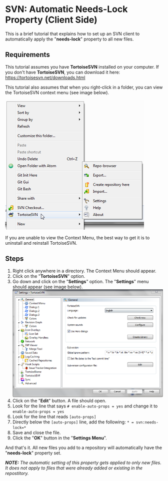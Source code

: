 # SVN: Automatic Needs-Lock Property (Client Side)
This is a brief tutorial that explains how to set up an SVN client to automatically apply the "**needs-lock**" property to all new files.

## Requirements
This tutorial assumes you have **TortoiseSVN** installed on your computer. If you don't have **TortoiseSVN**, you can download it here: https://tortoisesvn.net/downloads.html

This tutorial also assumes that when you right-click in a folder, you can view the TortoiseSVN context menu (see image below).

![alt text](https://raw.githubusercontent.com/ubcst/server/master/svn/images/ContextMenu.png "TortoiseSVN Context Menu")

If you are unable to view the Context Menu, the best way to get it is to uninstall and reinstall TortoiseSVN.

## Steps
1. Right click anywhere in a directory. The Context Menu should appear.
2. Click on the "**TortoiseSVN**" option.
3. Go down and click on the "**Settings**" option. The "**Settings**" menu should appear (see image below).
![alt text]( https://raw.githubusercontent.com/ubcst/server/master/svn/images/SettingsMenu.png "Settings Menu")
4. Click on the "**Edit**" button. A file should open.
5. Look for the line that says ```# enable-auto-props = yes``` and change it to ```enable-auto-props = yes```
6. Look for the line that reads ```[auto-props]```
7. Directly below the ```[auto-props]``` line, add the following: ```* = svn:needs-lock=*```
8. Save and close the file.
9. Click the "**OK**" button in the "**Settings Menu**".

And that's it. All new files you add to a repository will automatically have the "**needs-lock**" property set.

_**NOTE:** The automatic setting of this property gets applied to only new files. It does not apply to files that were already added or existing in the repostitory._
